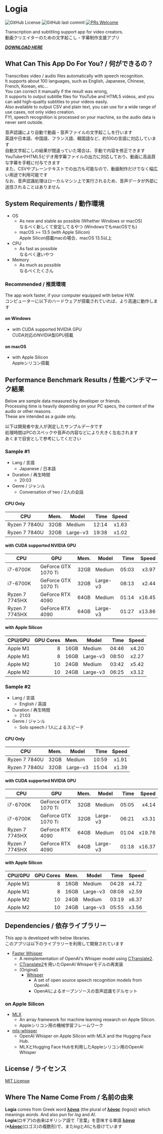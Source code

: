 # Logia

![GitHub License](https://img.shields.io/github/license/mzsm/logia?style=flat-square)
![GitHub last commit](https://img.shields.io/github/last-commit/mzsm/logia?style=flat-square)
[![PRs Welcome](https://img.shields.io/badge/PRs-welcome-brightgreen.svg?style=flat-square)](https://makeapullrequest.com)

Transcription and subtitling support app for video creators.  
動画クリエイターのための文字起こし・字幕制作支援アプリ

***[DOWNLOAD HERE](https://github.com/mzsm/logia/releases)***

## What Can This App Do For You? / 何ができるの？

Transcribes video / audio files automatically with speech recognition.  
It supports about 100 languages, such as English, Japanese, Chinese, French, Korean, etc...  
You can correct it manually if the result was wrong,   
It supports to output subtitle files for YouTube and HTML5 videos, and you can add high-quality subtitles to your videos easily.  
Also available to output CSV and plain text, you can use for a wide range of use cases, not only video creation.  
FYI, speech recognition is processed on your machine, so the audio data is never sent outside.

音声認識により自動で動画・音声ファイルの文字起こしを行います  
英語や日本語、中国語、フランス語、韓国語など、約100の言語に対応しています  
自動文字起こしの結果が間違っていた場合は、手動で内容を修正できます  
YouTubeやHTML5ビデオ用字幕ファイルの出力に対応しており、動画に高品質な字幕を手軽に付与できます  
また、CSVやプレーンテキストでの出力も可能なので、動画制作だけでなく幅広い用途で利用可能です  
なお、音声認識処理はローカルマシン上で実行されるため、音声データが外部に送信されることはありません

## System Requirements / 動作環境

* OS
  * As new and stable as possible (Whether Windows or macOS)  
    なるべく新しくて安定してるやつ (WindowsでもmacOSでも)
  * macOS >= 13.5 (with Apple Silicon)  
    Apple Silicon搭載macの場合、macOS 13.5以上
* CPU
  * As fast as possible  
    なるべく速いやつ
* Memory
  * As much as possible  
    なるべくたくさん

### Recommended / 推奨環境

The app work faster, if your computer equipped with below H/W.  
コンピューターに以下のハードウェアが搭載されていれば、より高速に動作します

#### on Windows
* with CUDA supported NVIDIA GPU  
  CUDA対応のNVIDIA製GPU搭載

#### on macOS
* with Apple Silicon  
  Appleシリコン搭載

## Performance Benchmark Results / 性能ベンチマーク結果

Below are sample data measured by developer or friends.  
Processing time is heavily depending on your PC specs, the content of the audio or other reasons.  
These are intended as a guide only.

以下は開発者や友人が測定したサンプルデータです  
処理時間はPCのスペックや音声の内容などにより大きく左右されます  
あくまで目安として参考にしてください

### Sample #1
* Lang / 言語
  * Japanese / 日本語
* Duration / 再生時間
  * 20:03
* Genre / ジャンル
  * Conversation of two / 2人の会話

#### CPU Only
| CPU           | Mem. | Model    |  Time | Speed |
|---------------|-----:|----------|------:|------:|
| Ryzen 7 7840U | 32GB | Medium   | 12:14 | x1.63 |
| Ryzen 7 7840U | 32GB | Large-v3 | 19:38 | x1.02 |

#### with CUDA supported NVIDIA GPU
| CPU            | GPU                 | Mem. | Model    |  Time |  Speed |
|----------------|---------------------|-----:|----------|------:|-------:|
| i7-6700K       | GeForce GTX 1070 Ti | 32GB | Medium   | 05:03 |  x3.97 |
| i7-6700K       | GeForce GTX 1070 Ti | 32GB | Large-v3 | 08:13 |  x2.44 |
| Ryzen 7 7745HX | GeForce RTX 4090    | 64GB | Medium   | 01:14 | x16.45 |
| Ryzen 7 7745HX | GeForce RTX 4090    | 64GB | Large-v3 | 01:27 | x13.86 |

#### with Apple Silicon
| CPU/GPU  | GPU Cores | Mem. | Model    |  Time | Speed |
|----------|----------:|-----:|----------|------:|------:|
| Apple M1 |         8 | 16GB | Medium   | 04:46 | x4.20 |
| Apple M1 |         8 | 16GB | Large-v3 | 08:50 | x2.27 |
| Apple M2 |        10 | 24GB | Medium   | 03:42 | x5.42 |
| Apple M2 |        10 | 24GB | Large-v3 | 06:25 | x3.12 |

### Sample #2
* Lang / 言語
  * English / 英語
* Duration / 再生時間
  * 21:03
* Genre / ジャンル
  * Solo speech / 1人によるスピーチ

#### CPU Only
| CPU           | Mem. | Model    |  Time | Speed |
|---------------|-----:|----------|------:|------:|
| Ryzen 7 7840U | 32GB | Medium   | 10:59 | x1.91 |
| Ryzen 7 7840U | 32GB | Large-v3 | 15:04 | x1.39 |

#### with CUDA supported NVIDIA GPU
| CPU            | GPU                 | Mem. | Model    |  Time |  Speed |
|----------------|---------------------|-----:|----------|------:|-------:|
| i7-6700K       | GeForce GTX 1070 Ti | 32GB | Medium   | 05:05 |  x4.14 |
| i7-6700K       | GeForce GTX 1070 Ti | 32GB | Large-v3 | 06:21 |  x3.31 |
| Ryzen 7 7745HX | GeForce RTX 4090    | 64GB | Medium   | 01:04 | x19.76 |
| Ryzen 7 7745HX | GeForce RTX 4090    | 64GB | Large-v3 | 01:18 | x16.37 |

#### with Apple Silicon
| CPU/GPU  | GPU Cores | Mem. | Model    | Time  | Speed |
|----------|----------:|-----:|----------|-------|-------|
| Apple M1 |         8 | 16GB | Medium   | 04:28 | x4.72 |
| Apple M1 |         8 | 16GB | Large-v3 | 08:08 | x2.59 |
| Apple M2 |        10 | 24GB | Medium   | 03:19 | x6.37 |
| Apple M2 |        10 | 24GB | Large-v3 | 05:55 | x3.56 |

## Dependencies / 依存ライブラリー

This app is developed with below libraries.  
このアプリは以下のライブラリーを利用して開発されています

* [Faster Whisper](https://github.com/SYSTRAN/faster-whisper)
  * A reimplementation of OpenAI's Whisper model using [CTranslate2](https://github.com/OpenNMT/CTranslate2/).
  * [CTranslate2](https://github.com/OpenNMT/CTranslate2/)を用いたOpenAI Whisperモデルの再実装
  * (Original)
    * [Whisper](https://github.com/openai/whisper)
      * A set of open source speech recognition models from OpenAI.
      * OpenAIによるオープンソースの音声認識モデルセット

### on Apple Silicon

* [MLX](https://github.com/ml-explore/mlx)
  * An array framework for machine learning research on Apple Silicon.
  * Appleシリコン用の機械学習フレームワーク
* [mlx-whisper](https://github.com/ml-explore/mlx-examples/tree/main/whisper)
  * OpenAI Whisper on Apple Silicon with MLX and the Hugging Face Hub.
  * MLXとHugging Face Hubを利用したAppleシリコン用のOpenAI Whisper

## License / ライセンス

[MIT License](LICENSE)

## Where The Name Come From / 名前の由来

**Logia** comes from Greek word [**λόγια**](https://en.wiktionary.org/wiki/%CE%BB%CF%8C%CE%B3%CE%B9%CE%B1) (the plural of [**λόγος**](https://en.wiktionary.org/wiki/%CE%BB%CF%8C%CE%B3%CE%BF%CF%82) (logos)) which meanings *words*. And also pun for *log* and *AI*.  
**Logia**(ロギア)の由来はギリシア語で「言葉」を意味する単語 [**λόγια**](https://en.wiktionary.org/wiki/%CE%BB%CF%8C%CE%B3%CE%B9%CE%B1) (※[**λόγος**](https://en.wiktionary.org/wiki/%CE%BB%CF%8C%CE%B3%CE%BF%CF%82)(ロゴス)の複数形)で、また*log*と*AI*にも掛けています
